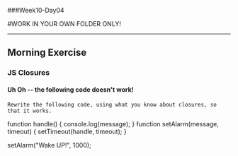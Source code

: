 ###Week10-Day04

#WORK IN YOUR OWN FOLDER ONLY!

---

## Morning Exercise


### JS Closures

#### Uh Oh -- the following code doesn't work!

`Rewrite the following code, using what you know about closures, so that it works.`

function handle() {
	console.log(message);
}
function setAlarm(message, timeout) {
	setTimeout(handle, timeout);
}

setAlarm("Wake UP!", 1000);
